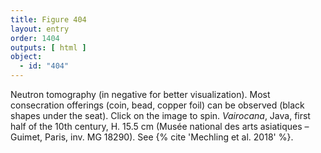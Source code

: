 ```yaml
---
title: Figure 404
layout: entry
order: 1404
outputs: [ html ]
object:
  - id: "404"
---
```


Neutron tomography (in negative for better visualization). Most consecration offerings (coin, bead, copper foil) can be observed (black shapes under the seat). Click on the image to spin. *Vairocana*, Java, first half of the 10th century, H. 15.5 cm (Musée national des arts asiatiques – Guimet, Paris, inv. MG 18290). See {% cite 'Mechling et al. 2018' %}.
